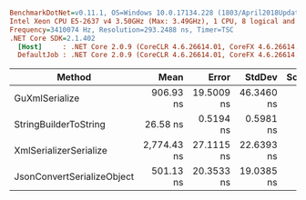 ``` ini

BenchmarkDotNet=v0.11.1, OS=Windows 10.0.17134.228 (1803/April2018Update/Redstone4)
Intel Xeon CPU E5-2637 v4 3.50GHz (Max: 3.49GHz), 1 CPU, 8 logical and 4 physical cores
Frequency=3410074 Hz, Resolution=293.2488 ns, Timer=TSC
.NET Core SDK=2.1.402
  [Host]     : .NET Core 2.0.9 (CoreCLR 4.6.26614.01, CoreFX 4.6.26614.01), 64bit RyuJIT
  DefaultJob : .NET Core 2.0.9 (CoreCLR 4.6.26614.01, CoreFX 4.6.26614.01), 64bit RyuJIT


```
|                     Method |        Mean |      Error |     StdDev | Scaled | ScaledSD |  Gen 0 |  Gen 1 | Allocated |
|--------------------------- |------------:|-----------:|-----------:|-------:|---------:|-------:|-------:|----------:|
|             GuXmlSerialize |   906.93 ns | 19.5009 ns | 46.3460 ns |   1.00 |     0.00 | 0.0505 |      - |     320 B |
|      StringBuilderToString |    26.58 ns |  0.5194 ns |  0.5981 ns |   0.03 |     0.00 | 0.0305 |      - |     192 B |
|     XmlSerializerSerialize | 2,774.43 ns | 27.1115 ns | 22.6393 ns |   3.07 |     0.15 | 0.6218 | 0.0038 |    3936 B |
| JsonConvertSerializeObject |   501.13 ns | 20.3533 ns | 19.0385 ns |   0.55 |     0.03 | 0.2031 |      - |    1280 B |
